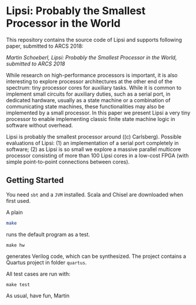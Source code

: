# Lipsi: Probably the Smallest Processor in the World

This repository contains the source code of Lipsi and supports following paper,
submitted to ARCS 2018:

*Martin Schoeberl, Lipsi: Probably the Smallest Processor in the World, submitted to ARCS 2018*

While research on high-performance processors is important, it is also interesting to explore processor architectures at the other end of the spectrum: tiny processor cores for auxiliary tasks. While it is common to implement small circuits for auxiliary duties, such as a serial port, in dedicated hardware, usually as a state machine or a combination of communicating state machines, these functionalities may also be implemented by a small processor. In this paper we present Lipsi a very tiny processor to enable implementing classic finite state machine logic in software without overhead.

Lipsi is probably the smallest processor around ((c) Carlsberg). Possible evaluations of Lipsi: (1) an implementation of a serial port completely in software; (2) as Lipsi is so small we explore a massive parallel multicore processor consisting of more than 100 Lipsi cores in a low-cost FPGA (with simple point-to-point connections between cores). 

## Getting Started

You need `sbt` and a `JVM` installed. Scala and Chisel are downloaded when
first used.

A plain
```bash
make
```
runs the default program as a test.

```
make hw
```

generates Verilog code, which can be synthesized. The project contains
a Quartus project in folder `quartus`.

All test cases are run with:

```
make test
```


As usual, have fun,
Martin
